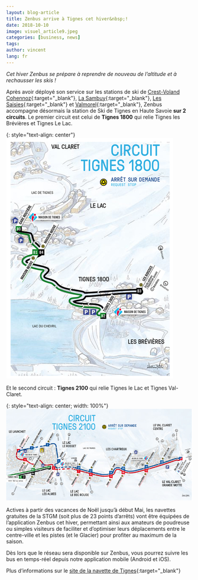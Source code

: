 ```yaml
---
layout: blog-article
title: Zenbus arrive à Tignes cet hiver&nbsp;!
date: 2018-10-10
image: visuel_article9.jpeg
categories: [business, news]
tags:
author: vincent
lang: fr
---
```

*Cet hiver Zenbus se prépare à reprendre de nouveau de l’altitude et à rechausser les skis&nbsp;!*

Après avoir déployé son service sur les stations de ski de [Crest-Voland Cohennoz](https://zenbus.net/crestvoland){:target="_blank"}, [La Sambuy](https://zenbus.net/sambuy739006){:target="_blank"}, [Les Saisies](https://zenbus.net/lessaisies){:target="_blank"} et [Valmorel](https://zenbus.net/valmorel){:target="_blank"}, Zenbus  accompagne désormais la station de Ski de Tignes en Haute&nbsp;Savoie __sur 2 circuits__. Le premier circuit est celui de __Tignes 1800__ qui relie Tignes les Brévières et Tignes&nbsp;Le&nbsp;Lac.

{: style="text-align: center"}
![Circuit Tignes 1800](/assets/img/blog/tignes_1800.jpeg)

Et le second circuit : __Tignes 2100__ qui relie Tignes le Lac et Tignes Val-Claret. 

{: style="text-align: center; width: 100%"}
![Circuit Tignes 2100](/assets/img/blog/tignes_2100.jpeg)

Actives à partir des vacances de Noël jusqu’à début Mai, les navettes gratuites de la STGM (soit plus de 23 points d’arrêts) vont être équipées de l’application Zenbus cet hiver, permettant ainsi aux amateurs de poudreuse ou simples visiteurs de faciliter et d’optimiser leurs déplacements entre le centre-ville et les pistes (et le Glacier) pour profiter au maximum de la saison.


Dès lors que le réseau sera disponible sur Zenbus, vous pourrez suivre les bus en temps-réel depuis notre application mobile (Android et iOS). 

Plus d’informations sur le [site de la navette de Tignes](https://www.tignes.net/sejour/deplacement/navettes){:target="_blank"}